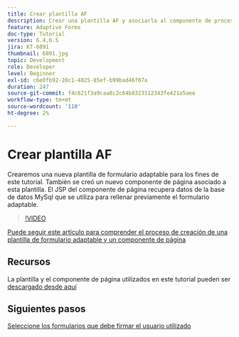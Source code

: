 ```yaml
---
title: Crear plantilla AF
description: Crear una plantilla AF y asociarla al componente de procesamiento de páginas
feature: Adaptive Forms
doc-type: Tutorial
version: 6.4,6.5
jira: KT-6891
thumbnail: 6891.jpg
topic: Development
role: Developer
level: Beginner
exl-id: c6e0fb92-28c1-4025-85ef-b99bad46f07a
duration: 247
source-git-commit: f4c621f3a9caa8c2c64b8323312343fe421a5aee
workflow-type: tm+mt
source-wordcount: '110'
ht-degree: 2%

---
```


# Crear plantilla AF

Crearemos una nueva plantilla de formulario adaptable para los fines de este tutorial. También se creó un nuevo componente de página asociado a esta plantilla. El JSP del componente de página recupera datos de la base de datos MySql que se utiliza para rellenar previamente el formulario adaptable.


>[!VIDEO](https://video.tv.adobe.com/v/27828?quality=12&learn=on)

[Puede seguir este artículo para comprender el proceso de creación de una plantilla de formulario adaptable y un componente de página](https://experienceleague.adobe.com/docs/experience-manager-learn/forms/storing-and-retrieving-form-data/part5.html?lang=en#storing-and-retrieving-form-data)


## Recursos

La plantilla y el componente de página utilizados en este tutorial pueden ser [descargado desde aquí](assets/sign-multiple-forms-template.zip)

## Siguientes pasos

[Seleccione los formularios que debe firmar el usuario utilizado](./create-initial-form.md)
